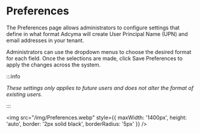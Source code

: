 # Preferences

The Preferences page allows administrators to configure settings that define in what format Adcyma will create User Principal Name (UPN) and email addresses in your tenant.

Administrators can use the dropdown menus to choose the desired format for each field. Once the selections are made, click Save Preferences to apply the changes across the system.

:::info

*These settings only applies to future users and does not alter the format of existing users.*

:::
<br/>

<img src="/img/Preferences.webp" style={{ maxWidth: '1400px', height: 'auto', border: '2px solid black', borderRadius: '5px' }} />